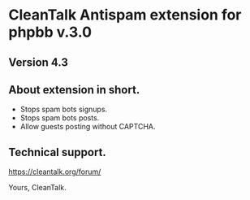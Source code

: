 CleanTalk Antispam extension for phpbb v.3.0
============================================
## Version 4.3


## About extension in short.
  * Stops spam bots signups.
  * Stops spam bots posts.
  * Allow guests posting without CAPTCHA.

## Technical support.
https://cleantalk.org/forum/


Yours, CleanTalk.
